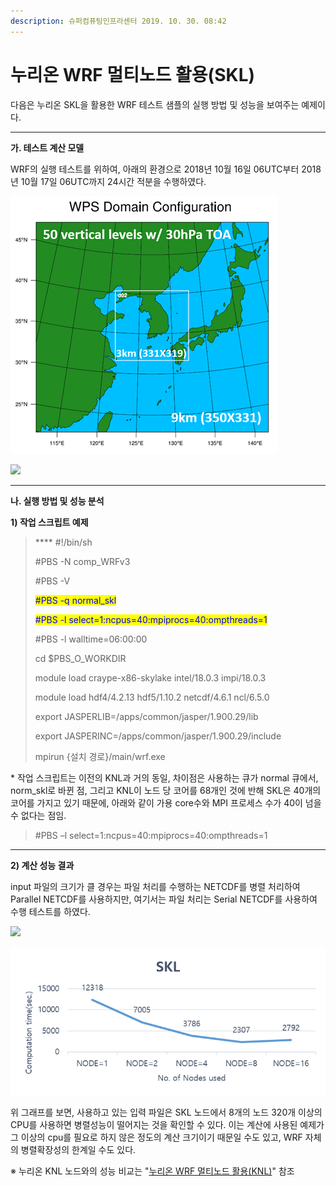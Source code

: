 ```yaml
---
description: 슈퍼컴퓨팅인프라센터 2019. 10. 30. 08:42
---
```


# 누리온 WRF 멀티노드 활용(SKL)

다음은 누리온 SKL을 활용한 WRF 테스트 샘플의 실행 방법 및 성능을 보여주는 예제이다.

****

**가. 테스트 계산 모델**

WRF의 실행 테스트를 위하여, 아래의 환경으로 2018년 10월 16일 06UTC부터 2018년 10월 17일 06UTC까지 24시간 적분을 수행하였다.

![](../../.gitbook/assets/99545B395DB8CAEE1D.png)

![](../../.gitbook/assets/wps\_domain\_configuration\_t.png)

****

**나. 실행 방법 및 성능 분석**

**1) 작업 스크립트 예제**

> &#x20;**** #!/bin/sh
>
> \#PBS -N comp\_WRFv3
>
> \#PBS -V
>
> <mark style="color:blue;">#PBS -q normal\_skl</mark>
>
> <mark style="color:blue;">#PBS -l select=1:ncpus=40:mpiprocs=40:ompthreads=1</mark>
>
> \#PBS -l walltime=06:00:00
>
>
>
> cd $PBS\_O\_WORKDIR
>
> module load craype-x86-skylake intel/18.0.3 impi/18.0.3
>
> module load hdf4/4.2.13 hdf5/1.10.2 netcdf/4.6.1 ncl/6.5.0
>
> export JASPERLIB=/apps/common/jasper/1.900.29/lib
>
> export JASPERINC=/apps/common/jasper/1.900.29/include
>
>
>
> mpirun {설치 경로}/main/wrf.exe

\* 작업 스크립트는 이전의 KNL과 거의 동일, 차이점은 사용하는 큐가 normal 큐에서, norm\_skl로 바뀐 점, 그리고 KNL이 노드 당 코어를 68개인 것에 반해 SKL은 40개의 코어를 가지고 있기 때문에, 아래와 같이 가용 core수와 MPI 프로세스 수가 40이 넘을 수 없다는 점임.

> \#PBS –l select=1:ncpus=40:mpiprocs=40:ompthreads=1

****

**2) 계산 성능 결과**

input 파일의 크기가 클 경우는 파일 처리를 수행하는 NETCDF를 병렬 처리하여 Parallel NETCDF를 사용하지만, 여기서는 파일 처리는 Serial NETCDF를 사용하여 수행 테스트를 하였다.

![](../../.gitbook/assets/serial\_netcdf\_test\_result.png)

![](../../.gitbook/assets/993BF3335DBB8CA504.png)

위 그래프를 보면, 사용하고 있는 입력 파일은 SKL 노드에서 8개의 노드 320개 이상의 CPU를 사용하면 병렬성능이 떨어지는 것을 확인할 수 있다. 이는 계산에 사용된 예제가 그 이상의 cpu를 필요로 하지 않은 정도의 계산 크기이기 때문일 수도 있고, WRF 자체의 병렬확장성의 한계일 수도 있다.



※ 누리온 KNL 노드와의 성능 비교는 "[누리온 WRF 멀티노드 활용(KNL)](https://ksctech.tistory.com/178)" 참조
